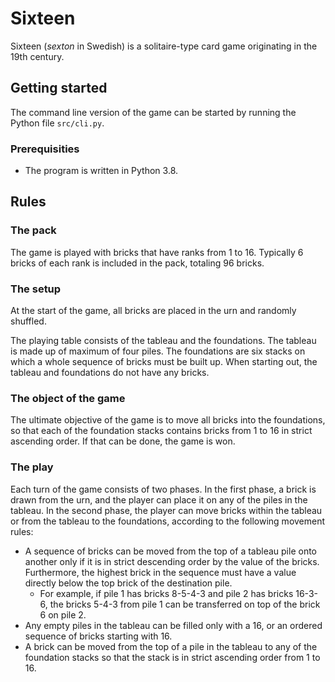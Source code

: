 # Sixteen

Sixteen (_sexton_ in Swedish) is a solitaire-type card game originating in the 19th century.

## Getting started
The command line version of the game can be started by running the Python file `src/cli.py`.

### Prerequisities
- The program is written in Python 3.8.

## Rules

### The pack
The game is played with bricks that have ranks from 1 to 16. Typically 6 bricks of each rank is included in the pack, totaling 96 bricks.

### The setup
At the start of the game, all bricks are placed in the urn and randomly shuffled.

The playing table consists of the tableau and the foundations. The tableau is made up of maximum of four piles. The foundations are six stacks on which a whole sequence of bricks must be built up. When starting out, the tableau and foundations do not have any bricks.

### The object of the game
The ultimate objective of the game is to move all bricks into the foundations, so that each of the foundation stacks contains bricks from 1 to 16 in strict ascending order. If that can be done, the game is won.

### The play
Each turn of the game consists of two phases. In the first phase, a brick is drawn from the urn, and the player can place it on any of the piles in the tableau. In the second phase, the player can move bricks within the tableau or from the tableau to the foundations, according to the following movement rules:

- A sequence of bricks can be moved from the top of a tableau pile onto another only if it is in strict descending order by the value of the bricks. Furthermore, the highest brick in the sequence must have a value directly below the top brick of the destination pile.
    - For example, if pile 1 has bricks 8-5-4-3 and pile 2 has bricks 16-3-6, the bricks 5-4-3 from pile 1 can be transferred on top of the brick 6 on pile 2.
- Any empty piles in the tableau can be filled only with a 16, or an ordered sequence of bricks starting with 16.
- A brick can be moved from the top of a pile in the tableau to any of the foundation stacks so that the stack is in strict ascending order from 1 to 16.
